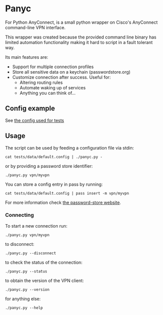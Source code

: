 # Panyc

For Python AnyConnect, is a small python wrapper on Cisco's AnyConnect
command-line VPN interface.

This wrapper was created because the provided command line binary has limited
automation functionality making it hard to script in a fault tolerant way.


Its main features are:
    
* Support for multiple connection profiles
* Store all sensitive data on a keychain (passwordstore.org)
* Customize connection after success. Useful for:
    * Altering routing rules
    * Automate waking up of services
    * Anything you can think of...


## Config example

See [the config used for tests](tests/data/default.config)


## Usage

The script can be used by feeding a configuration file via stdin:

    cat tests/data/default.config | ./panyc.py -

or by providing a password store identifier:

    ./panyc.py vpn/myvpn

You can store a config entry in pass by running:

    cat tests/data/default.config | pass insert -m vpn/myvpn

For more information check [the password-store website](https://passwordstore.org).


### Connecting

To start a new connection run:

    ./panyc.py vpn/myvpn

to disconnect:

    ./panyc.py --disconnect

to check the status of the connection:

    ./panyc.py --status

to obtain the version of the VPN client:

    ./panyc.py --version

for anything else:

    ./panyc.py --help
